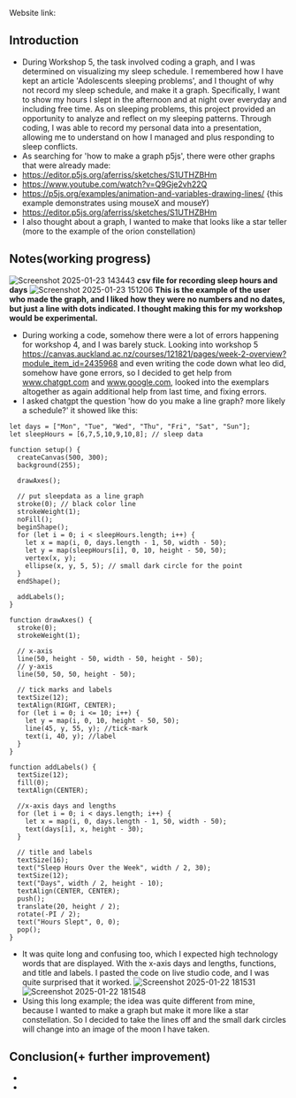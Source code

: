 Website link:

## Introduction
- During Workshop 5, the task involved coding a graph, and I was determined on visualizing my sleep schedule. I remembered how I have kept an article 'Adolescents sleeping problems', and I thought of why not record my sleep schedule, and make it a graph. Specifically, I want to show my hours I slept in the afternoon and at night over everyday and including free time. As on sleeping problems, this project provided an opportunity to analyze and reflect on my sleeping patterns. Through coding, I was able to record my personal data into a presentation, allowing me to understand on how I managed and plus responding to sleep conflicts.
- As searching for 'how to make a graph p5js', there were other graphs that were already made:
- https://editor.p5js.org/aferriss/sketches/S1UTHZBHm
- https://www.youtube.com/watch?v=Q9Gje2vh22Q
- https://p5js.org/examples/animation-and-variables-drawing-lines/ {this example demonstrates using mouseX and mouseY)
- https://editor.p5js.org/aferriss/sketches/S1UTHZBHm
- I also thought about a graph, I wanted to make that looks like a star teller (more to the example of the orion constellation)
## Notes(working progress)
![Screenshot 2025-01-23 143443](https://github.com/user-attachments/assets/13ea0b03-2947-436a-b269-40bbae3ed9e2)
**csv file for recording sleep hours and days**
![Screenshot 2025-01-23 151206](https://github.com/user-attachments/assets/74ffde00-6457-4823-ad3a-9b9fee7033f2)
**This is the example of the user who made the graph, and I liked how they were no numbers and no dates, but just a line with dots indicated. I thought making this for my workshop would be experimental.**
- During working a code, somehow there were a lot of errors happening for workshop 4, and I was barely stuck. Looking into workshop 5 https://canvas.auckland.ac.nz/courses/121821/pages/week-2-overview?module_item_id=2435968 and even writing the code down what leo did, somehow have gone errors, so I decided to get help from www.chatgpt.com and www.google.com, looked into the exemplars altogether as again additional help from last time, and fixing errors.  
- I asked chatgpt the question 'how do you make a line graph? more likely a schedule?' it showed like this:
```ruby// data: hours of sleep
let days = ["Mon", "Tue", "Wed", "Thu", "Fri", "Sat", "Sun"];
let sleepHours = [6,7,5,10,9,10,8]; // sleep data

function setup() {
  createCanvas(500, 300);
  background(255);

  drawAxes();

  // put sleepdata as a line graph
  stroke(0); // black color line
  strokeWeight(1);
  noFill();
  beginShape();
  for (let i = 0; i < sleepHours.length; i++) {
    let x = map(i, 0, days.length - 1, 50, width - 50);
    let y = map(sleepHours[i], 0, 10, height - 50, 50);
    vertex(x, y);
    ellipse(x, y, 5, 5); // small dark circle for the point
  }
  endShape();

  addLabels();
}

function drawAxes() {
  stroke(0); 
  strokeWeight(1);

  // x-axis
  line(50, height - 50, width - 50, height - 50);
  // y-axis
  line(50, 50, 50, height - 50);

  // tick marks and labels
  textSize(12);
  textAlign(RIGHT, CENTER);
  for (let i = 0; i <= 10; i++) {
    let y = map(i, 0, 10, height - 50, 50);
    line(45, y, 55, y); //tick-mark
    text(i, 40, y); //label
  }
}

function addLabels() {
  textSize(12);
  fill(0);
  textAlign(CENTER);

  //x-axis days and lengths
  for (let i = 0; i < days.length; i++) {
    let x = map(i, 0, days.length - 1, 50, width - 50);
    text(days[i], x, height - 30);
  }

  // title and labels
  textSize(16);
  text("Sleep Hours Over the Week", width / 2, 30);
  textSize(12);
  text("Days", width / 2, height - 10);
  textAlign(CENTER, CENTER);
  push();
  translate(20, height / 2);
  rotate(-PI / 2);
  text("Hours Slept", 0, 0);
  pop();
}
```
- It was quite long and confusing too, which I expected high technology words that are displayed. With the x-axis days and lengths, functions, and title and labels. I pasted the code on live studio code, and I was quite surprised that it worked. 
![Screenshot 2025-01-22 181531](https://github.com/user-attachments/assets/9790ca38-b638-42ab-b45f-4aeec7384fe6)
![Screenshot 2025-01-22 181548](https://github.com/user-attachments/assets/ee469aea-e5b5-4cc6-8bb5-703025526c4a)
- Using this long example; the idea was quite different from mine, because I wanted to make a graph but make it more like a star constellation. So I decided to take the lines off and the small dark circles will change into an image of the moon I have taken. 
## Conclusion(+ further improvement)
- 
- 
